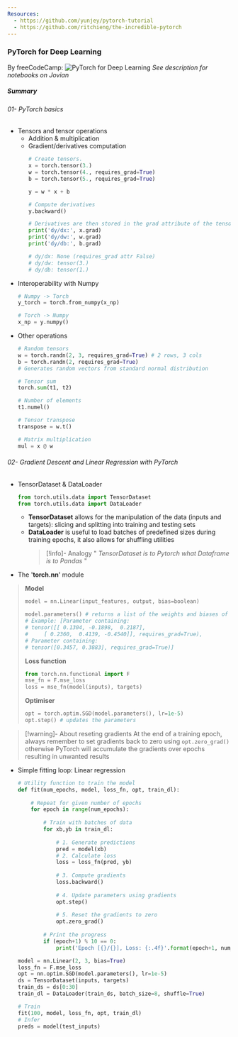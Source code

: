 ```yaml
---
Resources:
  - https://github.com/yunjey/pytorch-tutorial
  - https://github.com/ritchieng/the-incredible-pytorch
---
```

### PyTorch for Deep Learning
By freeCodeCamp: 
![PyTorch for Deep Learning](https://www.youtube.com/watch?v=GIsg-ZUy0MY)
*See description for notebooks on Jovian*
##### Summary
###### 01- PyTorch basics
- Tensors and tensor operations
	- Addition & multiplication
	- Gradient/derivatives computation
		```python
		# Create tensors.
		x = torch.tensor(3.)
		w = torch.tensor(4., requires_grad=True)
		b = torch.tensor(5., requires_grad=True)
		
		y = w * x + b
		
		# Compute derivatives
		y.backward()
		
		# Derivatives are then stored in the grad attribute of the tensors
		print('dy/dx:', x.grad)
		print('dy/dw:', w.grad)
		print('dy/db:', b.grad)
		
		# dy/dx: None (requires_grad attr False)
		# dy/dw: tensor(3.) 
		# dy/db: tensor(1.)
		```
- Interoperability with Numpy
	```python
	# Numpy -> Torch
	y_torch = torch.from_numpy(x_np)

	# Torch -> Numpy
	x_np = y.numpy()
	```
- Other operations
	```python
	# Random tensors
	w = torch.randn(2, 3, requires_grad=True) # 2 rows, 3 cols
	b = torch.randn(2, requires_grad=True) 
	# Generates random vectors from standard normal distribution

	# Tensor sum
	torch.sum(t1, t2)

	# Number of elements
	t1.numel()
	
	# Tensor transpose
	transpose = w.t()

	# Matrix multiplication
	mul = x @ w
	```
###### 02- Gradient Descent and Linear Regression with PyTorch
- TensorDataset & DataLoader
	```python
	from torch.utils.data import TensorDataset
	from torch.utils.data import DataLoader 
	```
	- **TensorDataset** allows for the manipulation of the data (inputs and targets): slicing and splitting into training and testing sets
	- **DataLoader** is useful to load batches of predefined sizes during training epochs, it also allows for shuffling utilities
		>[!info]- Analogy
		>" *TensorDataset is to Pytorch what Dataframe is to Pandas* " 
- The '**torch.nn**' module
> **Model**  
> ```python
> model = nn.Linear(input_features, output, bias=boolean)
>
>model.parameters() # returns a list of the weights and biases of the model
 ># Example: [Parameter containing:
 ># tensor([[ 0.1304, -0.1898,  0.2187],
 >#     [ 0.2360,  0.4139, -0.4540]], requires_grad=True),
 > # Parameter containing:
 > # tensor([0.3457, 0.3883], requires_grad=True)]
> ```
> **Loss function**  
> ``` python
> from torch.nn.functional import F 
> mse_fn = F.mse_loss
> loss = mse_fn(model(inputs), targets)
> ```
> **Optimiser**
>  ``` python
 >opt = torch.optim.SGD(model.parameters(), lr=1e-5)
 >opt.step() # updates the parameters
 >```

>[!warning]- About reseting gradients
>At the end of a training epoch, always remember to set gradients back to zero using `opt.zero_grad()` otherwise PyTorch will accumulate the gradients over epochs resulting in unwanted results 
- Simple fitting loop: Linear regression
	```python
	# Utility function to train the model
	def fit(num_epochs, model, loss_fn, opt, train_dl):
		
		# Repeat for given number of epochs
		for epoch in range(num_epochs):
			
			# Train with batches of data
			for xb,yb in train_dl:
				
				# 1. Generate predictions
				pred = model(xb)
				# 2. Calculate loss
				loss = loss_fn(pred, yb)
				
				# 3. Compute gradients
				loss.backward()
				
				# 4. Update parameters using gradients
				opt.step()
				
				# 5. Reset the gradients to zero
				opt.zero_grad()
			
			# Print the progress
			if (epoch+1) % 10 == 0:
				print('Epoch [{}/{}], Loss: {:.4f}'.format(epoch+1, num_epochs, loss.item()))
	
	model = nn.Linear(2, 3, bias=True)
	loss_fn = F.mse_loss
	opt = nn.optim.SGD(model.parameters(), lr=1e-5)
	ds = TensorDataset(inputs, targets)
	train_ds = ds[0:30]
	train_dl = DataLoader(train_ds, batch_size=8, shuffle=True)
	
	# Train
	fit(100, model, loss_fn, opt, train_dl)
	# Infer
	preds = model(test_inputs)
	```
